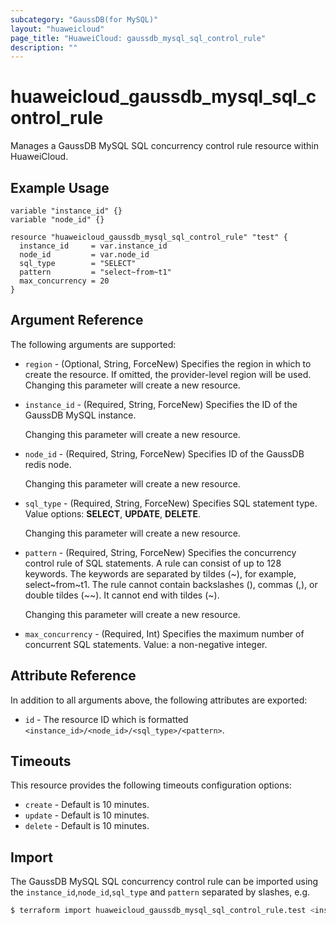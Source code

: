 ```yaml
---
subcategory: "GaussDB(for MySQL)"
layout: "huaweicloud"
page_title: "HuaweiCloud: gaussdb_mysql_sql_control_rule"
description: ""
---
```


# huaweicloud_gaussdb_mysql_sql_control_rule

Manages a GaussDB MySQL SQL concurrency control rule resource within HuaweiCloud.

## Example Usage

```hcl
variable "instance_id" {}
variable "node_id" {}

resource "huaweicloud_gaussdb_mysql_sql_control_rule" "test" {
  instance_id     = var.instance_id
  node_id         = var.node_id
  sql_type        = "SELECT"
  pattern         = "select~from~t1"
  max_concurrency = 20
}
```

## Argument Reference

The following arguments are supported:

* `region` - (Optional, String, ForceNew) Specifies the region in which to create the resource.
  If omitted, the provider-level region will be used. Changing this parameter will create a new resource.

* `instance_id` - (Required, String, ForceNew) Specifies the ID of the GaussDB MySQL instance.

  Changing this parameter will create a new resource.

* `node_id` - (Required, String, ForceNew) Specifies ID of the GaussDB redis node.

  Changing this parameter will create a new resource.

* `sql_type` - (Required, String, ForceNew) Specifies SQL statement type.
  Value options: **SELECT**, **UPDATE**, **DELETE**.

  Changing this parameter will create a new resource.

* `pattern` - (Required, String, ForceNew) Specifies the concurrency control rule of SQL statements. A rule can consist
  of up to 128 keywords. The keywords are separated by tildes (~), for example, select~from~t1. The rule cannot contain
  backslashes (\), commas (,), or double tildes (~~). It cannot end with tildes (~).

  Changing this parameter will create a new resource.

* `max_concurrency` - (Required, Int) Specifies the maximum number of concurrent SQL statements.
  Value: a non-negative integer.

## Attribute Reference

In addition to all arguments above, the following attributes are exported:

* `id` - The resource ID which is formatted `<instance_id>/<node_id>/<sql_type>/<pattern>`.

## Timeouts

This resource provides the following timeouts configuration options:

* `create` - Default is 10 minutes.
* `update` - Default is 10 minutes.
* `delete` - Default is 10 minutes.

## Import

The GaussDB MySQL SQL concurrency control rule can be imported using the `instance_id`,`node_id`,`sql_type` and
`pattern` separated by slashes, e.g.

```bash
$ terraform import huaweicloud_gaussdb_mysql_sql_control_rule.test <instance_id>/<node_id>/<sql_type>/<pattern>
```
